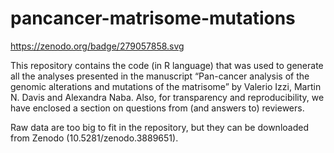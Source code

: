 # pancancer-matrisome-mutations

https://zenodo.org/badge/279057858.svg

This repository contains the code (in R language) that was used to generate all the analyses presented in the manuscript “Pan-cancer analysis of the genomic alterations and mutations of the matrisome” by Valerio Izzi, Martin N. Davis and Alexandra Naba. Also, for transparency and reproducibility, we have enclosed a section on questions from (and answers to) reviewers.

Raw data are too big to fit in the repository, but they can be downloaded from Zenodo (10.5281/zenodo.3889651).
